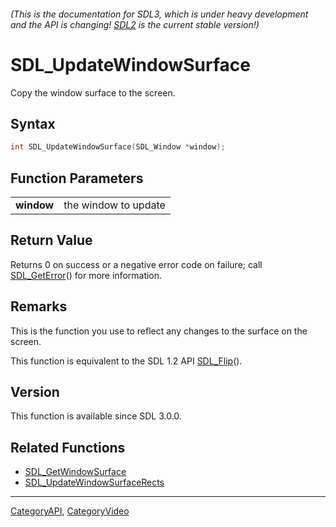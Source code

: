 ###### (This is the documentation for SDL3, which is under heavy development and the API is changing! [SDL2](https://wiki.libsdl.org/SDL2/) is the current stable version!)
# SDL_UpdateWindowSurface

Copy the window surface to the screen.

## Syntax

```c
int SDL_UpdateWindowSurface(SDL_Window *window);

```

## Function Parameters

|                |                      |
| -------------- | -------------------- |
| **window**     | the window to update |

## Return Value

Returns 0 on success or a negative error code on failure; call
[SDL_GetError](SDL_GetError.md)() for more information.

## Remarks

This is the function you use to reflect any changes to the surface on the
screen.

This function is equivalent to the SDL 1.2 API [SDL_Flip](SDL_Flip.md)().

## Version

This function is available since SDL 3.0.0.

## Related Functions

* [SDL_GetWindowSurface](SDL_GetWindowSurface.md)
* [SDL_UpdateWindowSurfaceRects](SDL_UpdateWindowSurfaceRects.md)

----
[CategoryAPI](CategoryAPI.md), [CategoryVideo](CategoryVideo.md)
